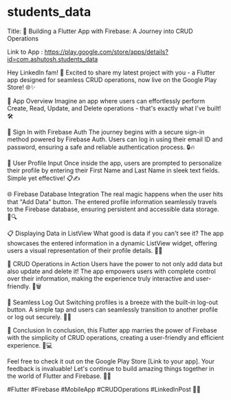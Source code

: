 # students_data

Title: 🚀 Building a Flutter App with Firebase: A Journey into CRUD Operations

Link to App : https://play.google.com/store/apps/details?id=com.ashutosh.students_data

Hey LinkedIn fam! 👋 Excited to share my latest project with you - a Flutter app designed for seamless CRUD operations, now live on the Google Play Store! 🌐✨

📱 App Overview
Imagine an app where users can effortlessly perform Create, Read, Update, and Delete operations - that's exactly what I've built! 🛠️

🚪 Sign In with Firebase Auth
The journey begins with a secure sign-in method powered by Firebase Auth. Users can log in using their email ID and password, ensuring a safe and reliable authentication process. 🔒🔥

📝 User Profile Input
Once inside the app, users are prompted to personalize their profile by entering their First Name and Last Name in sleek text fields. Simple yet effective! 📋✍️

🌐 Firebase Database Integration
The real magic happens when the user hits that "Add Data" button. The entered profile information seamlessly travels to the Firebase database, ensuring persistent and accessible data storage. 🚀🔍

📋 Displaying Data in ListView
What good is data if you can't see it? The app showcases the entered information in a dynamic ListView widget, offering users a visual representation of their profile details. 🔄👀

🔄 CRUD Operations in Action
Users have the power to not only add data but also update and delete it! The app empowers users with complete control over their information, making the experience truly interactive and user-friendly. 🔄🗑️

🔑 Seamless Log Out
Switching profiles is a breeze with the built-in log-out button. A simple tap and users can seamlessly transition to another profile or log out securely. 🚪👋

🌟 Conclusion
In conclusion, this Flutter app marries the power of Firebase with the simplicity of CRUD operations, creating a user-friendly and efficient experience. 🌈💻

Feel free to check it out on the Google Play Store [Link to your app]. Your feedback is invaluable! Let's continue to build amazing things together in the world of Flutter and Firebase. 🚀🔗

#Flutter #Firebase #MobileApp #CRUDOperations #LinkedInPost 🚀✨
